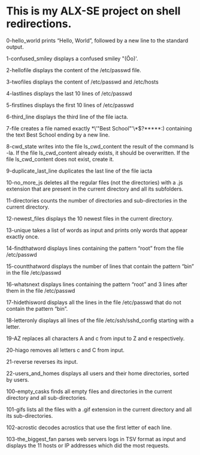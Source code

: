 # This is my ALX-SE project on shell redirections. 

0-hello_world prints “Hello, World”, followed by a new line to the standard output.

1-confused_smiley displays a confused smiley "(Ôo)'.

2-hellofile displays the content of the /etc/passwd file.

3-twofiles displays the content of /etc/passwd and /etc/hosts

4-lastlines displays the last 10 lines of /etc/passwd

5-firstlines displays the first 10 lines of /etc/passwd

6-third_line displays the third line of the file iacta.

7-file creates a file named exactly \*\\'"Best School"\'\\*$\?\*\*\*\*\*:) containing the text Best School ending by a new line.

8-cwd_state writes into the file ls_cwd_content the result of the command ls -la. If the file ls_cwd_content already exists, it should be overwritten. If the file ls_cwd_content does not exist, create it.

9-duplicate_last_line duplicates the last line of the file iacta

10-no_more_js deletes all the regular files (not the directories) with a .js extension that are present in the current directory and all its subfolders.

11-directories counts the number of directories and sub-directories in the current directory.

12-newest_files displays the 10 newest files in the current directory.

13-unique takes a list of words as input and prints only words that appear exactly once.

14-findthatword displays lines containing the pattern “root” from the file /etc/passwd

15-countthatword displays the number of lines that contain the pattern “bin” in the file /etc/passwd

16-whatsnext displays lines containing the pattern “root” and 3 lines after them in the file /etc/passwd

17-hidethisword displays all the lines in the file /etc/passwd that do not contain the pattern “bin”.

18-letteronly displays all lines of the file /etc/ssh/sshd_config starting with a letter.

19-AZ replaces all characters A and c from input to Z and e respectively.

20-hiago removes all letters c and C from input.

21-reverse reverses its input.

22-users_and_homes displays all users and their home directories, sorted by users.

100-empty_casks finds all empty files and directories in the current directory and all sub-directories.

101-gifs lists all the files with a .gif extension in the current directory and all its sub-directories.

102-acrostic decodes acrostics that use the first letter of each line.

103-the_biggest_fan parses web servers logs in TSV format as input and displays the 11 hosts or IP addresses which did the most requests.
